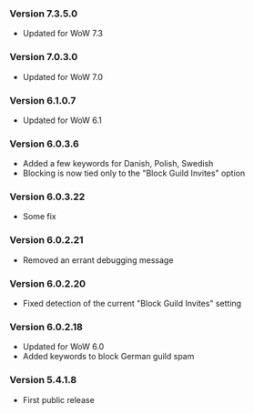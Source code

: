 ### Version 7.3.5.0

* Updated for WoW 7.3

### Version 7.0.3.0

* Updated for WoW 7.0

### Version 6.1.0.7

* Updated for WoW 6.1

### Version 6.0.3.6

* Added a few keywords for Danish, Polish, Swedish
* Blocking is now tied only to the "Block Guild Invites" option

### Version 6.0.3.22

* Some fix

### Version 6.0.2.21

* Removed an errant debugging message

### Version 6.0.2.20

* Fixed detection of the current "Block Guild Invites" setting

### Version 6.0.2.18

* Updated for WoW 6.0
* Added keywords to block German guild spam

### Version 5.4.1.8

* First public release
